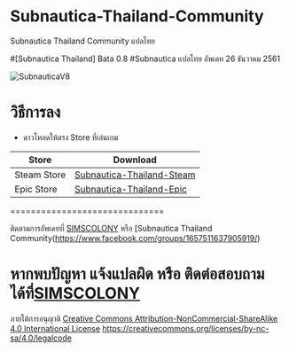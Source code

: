 # Subnautica-Thailand-Community
Subnautica Thailand Community แปลไทย

#[Subnautica Thailand] Bata 0.8
#Subnautica  แปลไทย อัพเดท 26 ธันวาคม 2561

![SubnauticaV8](https://i.imgur.com/cEGDJRZ.jpg)

# วิธีการลง
* ดาวโหลดให้ตรง Store ที่เล่นเกม

| Store  | Download |
| ------------- | ------------- |
|  Steam Store | [Subnautica-Thailand-Steam](https://github.com/simcolony/Subnautica-Thailand-Community/releases/download/SBTH_08/Subnautica.Thailand.Bata.0.8.-.Steam.Version.exe) |
| Epic Store  | [Subnautica-Thailand-Epic](https://github.com/simcolony/Subnautica-Thailand-Community/releases/download/SBTH_08/Subnautica.Thailand.Bata.0.8.-.Epic.Version.exe) |

==============================

ติดตามการอัพเดทที่ [SIMSCOLONY](https://www.facebook.com/SimsColony/) หรือ [Subnautica Thailand Community(https://www.facebook.com/groups/1657511637905919/)

หากพบปัญหา แจ้งแปลผิด หรือ ติดต่อสอบถามได้ที่[SIMSCOLONY](https://www.facebook.com/SimsColony/)
==============================

ภายใต้การอนุญาติ 
[Creative Commons Attribution-NonCommercial-ShareAlike 4.0 International License](https://creativecommons.org/licenses/by-nc-sa/4.0/)
https://creativecommons.org/licenses/by-nc-sa/4.0/legalcode
